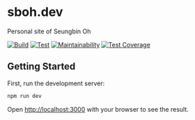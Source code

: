 # sboh.dev

Personal site of Seungbin Oh

[![Build](https://github.com/sboh1214/sboh.dev/actions/workflows/build.yml/badge.svg)](https://github.com/sboh1214/sboh.dev/actions/workflows/build.yml)
[![Test](https://github.com/sboh1214/sboh.dev/actions/workflows/test.yml/badge.svg)](https://github.com/sboh1214/sboh.dev/actions/workflows/test.yml)
[![Maintainability](https://api.codeclimate.com/v1/badges/7dbfbb6a8887581a0a22/maintainability)](https://codeclimate.com/github/sboh1214/sboh.dev/maintainability)
[![Test Coverage](https://api.codeclimate.com/v1/badges/7dbfbb6a8887581a0a22/test_coverage)](https://codeclimate.com/github/sboh1214/sboh.dev/test_coverage)

## Getting Started

First, run the development server:

```bash
npm run dev
```

Open [http://localhost:3000](http://localhost:3000) with your browser to see the result.
